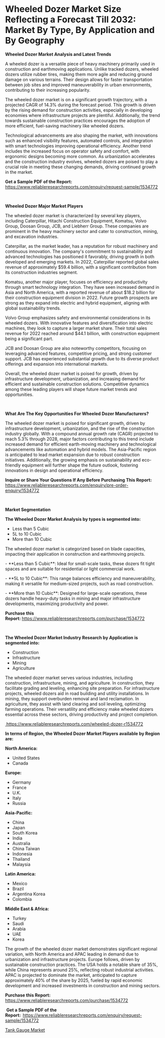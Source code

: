 <p><h1>Wheeled Dozer Market Size Reflecting a Forecast Till 2032: Market By Type, By Application and By Geography</h1></p><p><strong>Wheeled Dozer Market Analysis and Latest Trends</strong></p>
<p><p>A wheeled dozer is a versatile piece of heavy machinery primarily used in construction and earthmoving applications. Unlike tracked dozers, wheeled dozers utilize rubber tires, making them more agile and reducing ground damage on various terrains. Their design allows for faster transportation between job sites and improved maneuverability in urban environments, contributing to their increasing popularity.</p><p>The wheeled dozer market is on a significant growth trajectory, with a projected CAGR of 14.3% during the forecast period. This growth is driven by the rising demand for construction activities, especially in developing economies where infrastructure projects are plentiful. Additionally, the trend towards sustainable construction practices encourages the adoption of more efficient, fuel-saving machinery like wheeled dozers.</p><p>Technological advancements are also shaping the market, with innovations such as enhanced visibility features, automated controls, and integration with smart technologies improving operational efficiency. Another trend includes the increased focus on operator safety and comfort, with ergonomic designs becoming more common. As urbanization accelerates and the construction industry evolves, wheeled dozers are poised to play a crucial role in meeting these changing demands, driving continued growth in the market.</p></p>
<p><strong>Get a Sample PDF of the Report:&nbsp;</strong> <a href="https://www.reliableresearchreports.com/enquiry/request-sample/1534772?utm_campaign=2737&utm_medium=2&utm_source=Github&utm_content=ia&utm_term=08042025&utm_id=wheeled-dozer">https://www.reliableresearchreports.com/enquiry/request-sample/1534772</a></p>
<p>&nbsp;</p>
<p><strong>Wheeled Dozer Major Market Players</strong></p>
<p><p>The wheeled dozer market is characterized by several key players, including Caterpillar, Hitachi Construction Equipment, Komatsu, Volvo Group, Doosan Group, JCB, and Liebherr Group. These companies are prominent in the heavy machinery sector and cater to construction, mining, and excavation industries.</p><p>Caterpillar, as the market leader, has a reputation for robust machinery and continuous innovation. The company's commitment to sustainability and advanced technologies has positioned it favorably, driving growth in both developed and emerging markets. In 2022, Caterpillar reported global sales revenue of approximately $59.4 billion, with a significant contribution from its construction industries segment.</p><p>Komatsu, another major player, focuses on efficiency and productivity through smart technology integration. They have seen increased demand in Asia and North America, with a reported revenue of about $18.2 billion for their construction equipment division in 2022. Future growth prospects are strong as they expand into electric and hybrid equipment, aligning with global sustainability trends.</p><p>Volvo Group emphasizes safety and environmental considerations in its wheeled dozers. With innovative features and diversification into electric machines, they look to capture a larger market share. Their total sales revenue for 2022 reached around $44.1 billion, with construction equipment being a significant part.</p><p>JCB and Doosan Group are also noteworthy competitors, focusing on leveraging advanced features, competitive pricing, and strong customer support. JCB has experienced substantial growth due to its diverse product offerings and expansion into international markets.</p><p>Overall, the wheeled dozer market is poised for growth, driven by infrastructure development, urbanization, and increasing demand for efficient and sustainable construction solutions. Competitive dynamics among these leading players will shape future market trends and opportunities.</p></p>
<p>&nbsp;</p>
<p><strong>What Are The Key Opportunities For Wheeled Dozer Manufacturers?</strong></p>
<p><p>The wheeled dozer market is poised for significant growth, driven by infrastructure development, urbanization, and the rise of the construction industry globally. With a compound annual growth rate (CAGR) projected to reach 5.3% through 2028, major factors contributing to this trend include increased demand for efficient earth-moving machinery and technological advancements like automation and hybrid models. The Asia-Pacific region is anticipated to lead market expansion due to robust construction initiatives. Additionally, the growing emphasis on sustainability and eco-friendly equipment will further shape the future outlook, fostering innovations in design and operational efficiency.</p></p>
<p><strong>Inquire or Share Your Questions If Any Before Purchasing This Report:</strong> <a href="https://www.reliableresearchreports.com/enquiry/pre-order-enquiry/1534772?utm_campaign=2737&utm_medium=2&utm_source=Github&utm_content=ia&utm_term=08042025&utm_id=wheeled-dozer">https://www.reliableresearchreports.com/enquiry/pre-order-enquiry/1534772</a></p>
<p>&nbsp;</p>
<p><strong>Market Segmentation</strong></p>
<p><strong>The Wheeled Dozer Market Analysis by types is segmented into:</strong></p>
<p><ul><li>Less than 5 Cubic</li><li>5L to 10 Cubic</li><li>More than 10 Cubic</li></ul></p>
<p><p>The wheeled dozer market is categorized based on blade capacities, impacting their application in construction and earthmoving projects. </p><p>- **Less than 5 Cubic**: Ideal for small-scale tasks, these dozers fit tight spaces and are suitable for residential or light commercial work. </p><p>- **5L to 10 Cubic**: This range balances efficiency and maneuverability, making it versatile for medium-sized projects, such as road construction. </p><p>- **More than 10 Cubic**: Designed for large-scale operations, these dozers handle heavy-duty tasks in mining and major infrastructure developments, maximizing productivity and power.</p></p>
<p><strong>Purchase this Report:&nbsp;</strong><a href="https://www.reliableresearchreports.com/purchase/1534772?utm_campaign=2737&utm_medium=2&utm_source=Github&utm_content=ia&utm_term=08042025&utm_id=wheeled-dozer">https://www.reliableresearchreports.com/purchase/1534772</a></p>
<p>&nbsp;</p>
<p><strong>The Wheeled Dozer Market Industry Research by Application is segmented into:</strong></p>
<p><ul><li>Construction</li><li>Infrastructure</li><li>Mining</li><li>Agriculture</li></ul></p>
<p><p>The wheeled dozer market serves various industries, including construction, infrastructure, mining, and agriculture. In construction, they facilitate grading and leveling, enhancing site preparation. For infrastructure projects, wheeled dozers aid in road building and utility installations. In mining, they support overburden removal and land reclamation. In agriculture, they assist with land clearing and soil leveling, optimizing farming operations. Their versatility and efficiency make wheeled dozers essential across these sectors, driving productivity and project completion.</p></p>
<p><a href="https://www.reliableresearchreports.com/wheeled-dozer-r1534772?utm_campaign=2737&utm_medium=2&utm_source=Github&utm_content=ia&utm_term=08042025&utm_id=wheeled-dozer">&nbsp;https://www.reliableresearchreports.com/wheeled-dozer-r1534772</a></p>
<p><strong>In terms of Region, the Wheeled Dozer Market Players available by Region are:</strong></p>
<p>
    <p> <strong> North America: </strong>
        <ul>
            <li>United States</li>
            <li>Canada</li>
        </ul>
        </p> 
    <p> <strong> Europe: </strong>
        <ul>
            <li>Germany</li>
            <li>France</li>
            <li>U.K.</li>
            <li>Italy</li>
            <li>Russia</li>
        </ul>
        </p> 
    <p> <strong> Asia-Pacific: </strong>
        <ul>
            <li>China</li>
            <li>Japan</li>
            <li>South Korea</li>
            <li>India</li>
            <li>Australia</li>
            <li>China Taiwan</li>
            <li>Indonesia</li>
            <li>Thailand</li>
            <li>Malaysia</li>
        </ul>
        </p> 
    <p> <strong> Latin America: </strong>
        <ul>
            <li>Mexico</li>
            <li>Brazil</li>
            <li>Argentina Korea</li>
            <li>Colombia</li>
        </ul>
        </p> 
    <p> <strong> Middle East & Africa: </strong>
        <ul>
            <li>Turkey</li>
            <li>Saudi</li>
            <li>Arabia</li>
            <li>UAE</li>
            <li>Korea</li>
        </ul>
    </p>
    </p>
<p><p>The growth of the wheeled dozer market demonstrates significant regional variation, with North America and APAC leading in demand due to urbanization and infrastructure projects. Europe follows, driven by sustainable construction practices. The USA holds a notable share of 35%, while China represents around 25%, reflecting robust industrial activities. APAC is projected to dominate the market, anticipated to capture approximately 40% of the share by 2025, fueled by rapid economic development and increased investments in construction and mining sectors.</p></p>
<p><strong>Purchase this Report: </strong><a href="https://www.reliableresearchreports.com/purchase/1534772?utm_campaign=2737&utm_medium=2&utm_source=Github&utm_content=ia&utm_term=08042025&utm_id=wheeled-dozer">https://www.reliableresearchreports.com/purchase/1534772</a></p>
<p>&nbsp;<strong>Get a Sample PDF of the Report:&nbsp;&nbsp;</strong><a href="https://www.reliableresearchreports.com/enquiry/request-sample/1534772?utm_campaign=2737&utm_medium=2&utm_source=Github&utm_content=ia&utm_term=08042025&utm_id=wheeled-dozer">https://www.reliableresearchreports.com/enquiry/request-sample/1534772</a></p>
<p><strong></strong></p>
<p><p><a href="https://github.com/suzorfazlikb/Market-Research-Report-List-1/blob/main/tank-gauge-market.md?utm_campaign=2737&utm_medium=2&utm_source=Github&utm_content=ia&utm_term=08042025&utm_id=wheeled-dozer">Tank Gauge Market</a></p></p>